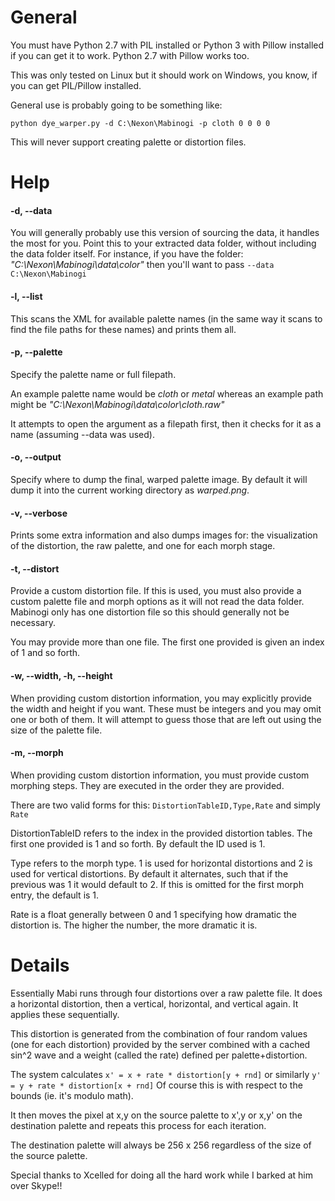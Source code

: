 # General #
You must have Python 2.7 with PIL installed or Python 3 with Pillow installed if you can get it to work. Python 2.7 with Pillow works too.

This was only tested on Linux but it should work on Windows, you know, if you can get PIL/Pillow installed.

General use is probably going to be something like:

    python dye_warper.py -d C:\Nexon\Mabinogi -p cloth 0 0 0 0

This will never support creating palette or distortion files.

# Help #
#### -d, --data ####
You will generally probably use this version of sourcing the data, it handles the most for you. Point this to your extracted data folder, without including the data folder itself. For instance, if you have the folder: _"C:\Nexon\Mabinogi\data\color"_ then you'll want to pass `--data C:\Nexon\Mabinogi`

#### -l, --list ####
This scans the XML for available palette names (in the same way it scans to find the file paths for these names) and prints them all.

#### -p, --palette ####
Specify the palette name or full filepath.

An example palette name would be _cloth_ or _metal_ whereas an example path might be _"C:\Nexon\Mabinogi\data\color\cloth.raw"_

It attempts to open the argument as a filepath first, then it checks for it as a name (assuming --data was used).

#### -o, --output ####
Specify where to dump the final, warped palette image. By default it will dump it into the current working directory as _warped.png_.

#### -v, --verbose ####
Prints some extra information and also dumps images for: the visualization of the distortion, the raw palette, and one for each morph stage.

#### -t, --distort ###
Provide a custom distortion file. If this is used, you must also provide a custom palette file and morph options as it will not read the data folder. Mabinogi only has one distortion file so this should generally not be necessary.

You may provide more than one file. The first one provided is given an index of 1 and so forth.

#### -w, --width, -h, --height ####
When providing custom distortion information, you may explicitly provide the width and height if you want. These must be integers and you may omit one or both of them. It will attempt to guess those that are left out using the size of the palette file.

#### -m, --morph ####
When providing custom distortion information, you must provide custom morphing steps. They are executed in the order they are provided.

There are two valid forms for this: `DistortionTableID,Type,Rate` and simply `Rate`

DistortionTableID refers to the index in the provided distortion tables. The first one provided is 1 and so forth. By default the ID used is 1.

Type refers to the morph type. 1 is used for horizontal distortions and 2 is used for vertical distortions. By default it alternates, such that if the previous was 1 it would default to 2. If this is omitted for the first morph entry, the default is 1.

Rate is a float generally between 0 and 1 specifying how dramatic the distortion is. The higher the number, the more dramatic it is.

# Details #
Essentially Mabi runs through four distortions over a raw palette file. It does a horizontal distortion, then a vertical, horizontal, and vertical again. It applies these sequentially.

This distortion is generated from the combination of four random values (one for each distortion) provided by the server combined with a cached sin^2 wave and a weight (called the rate) defined per palette+distortion.

The system calculates `x' = x + rate * distortion[y + rnd]` or similarly `y' = y + rate * distortion[x + rnd]` Of course this is with respect to the bounds (ie. it's modulo math).

It then moves the pixel at x,y on the source palette to x',y or x,y' on the destination palette and repeats this process for each iteration.

The destination palette will always be 256 x 256 regardless of the size of the source palette.

Special thanks to Xcelled for doing all the hard work while I barked at him over Skype!!
